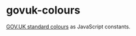# govuk-colours

[GOV.UK standard colours](https://github.com/alphagov/govuk-frontend/blob/master/src/globals/scss/vars/_colours.scss) as JavaScript constants.
